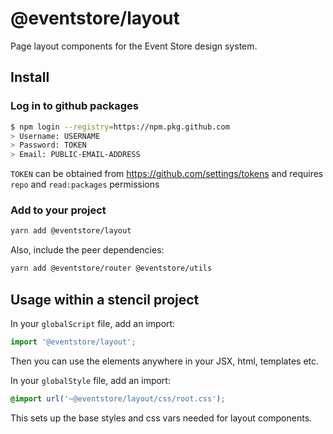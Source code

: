 # @eventstore/layout

Page layout components for the Event Store design system.

## Install

### Log in to github packages

```sh
$ npm login --registry=https://npm.pkg.github.com
> Username: USERNAME
> Password: TOKEN
> Email: PUBLIC-EMAIL-ADDRESS
```

`TOKEN` can be obtained from https://github.com/settings/tokens and requires `repo` and `read:packages` permissions

### Add to your project

```sh
yarn add @eventstore/layout
```

Also, include the peer dependencies:

```sh
yarn add @eventstore/router @eventstore/utils
```

## Usage within a stencil project

In your `globalScript` file, add an import:

```ts
import '@eventstore/layout';
```

Then you can use the elements anywhere in your JSX, html, templates etc.

In your `globalStyle` file, add an import:

```css
@import url('~@eventstore/layout/css/root.css');
```

This sets up the base styles and css vars needed for layout components.
